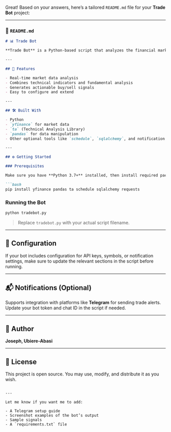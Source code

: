 Great! Based on your answers, here’s a tailored `README.md` file for your **Trade Bot** project:

---

### 📄 `README.md`

````markdown
# 📊 Trade Bot

**Trade Bot** is a Python-based script that analyzes the financial markets using both **technical** and **fundamental** indicators. It provides accurate and data-driven trading signals to assist traders in making better decisions.

---

## 🚀 Features

- Real-time market data analysis
- Combines technical indicators and fundamental analysis
- Generates actionable buy/sell signals
- Easy to configure and extend

---

## 🛠️ Built With

- Python
- `yfinance` for market data
- `ta` (Technical Analysis Library)
- `pandas` for data manipulation
- Other optional tools like `schedule`, `sqlalchemy`, and notification libraries (e.g., Telegram API)

---

## ⚙️ Getting Started

### Prerequisites

Make sure you have **Python 3.7+** installed, then install required packages:

```bash
pip install yfinance pandas ta schedule sqlalchemy requests
````

### Running the Bot

```bash
python tradebot.py
```

> Replace `tradebot.py` with your actual script filename.

---

## 🔧 Configuration

If your bot includes configuration for API keys, symbols, or notification settings, make sure to update the relevant sections in the script before running.

---

## 📬 Notifications (Optional)

Supports integration with platforms like **Telegram** for sending trade alerts. Update your bot token and chat ID in the script if needed.

---

## 👤 Author

**Joseph, Ubiere-Abasi**

---

## 📝 License

This project is open source. You may use, modify, and distribute it as you wish.

```

---

Let me know if you want me to add:

- A Telegram setup guide
- Screenshot examples of the bot’s output
- Sample signals
- A `requirements.txt` file
```
